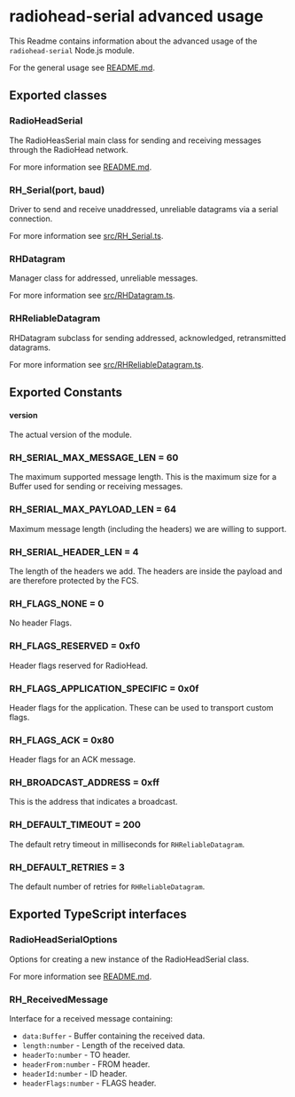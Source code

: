# radiohead-serial advanced usage

This Readme contains information about the advanced usage of the `radiohead-serial` Node.js module.

For the general usage see [README.md](https://git.cryhost.de/crycode/node-radiohead-serial/tree/master/README.md).


## Exported classes

### RadioHeadSerial
The RadioHeasSerial main class for sending and receiving messages through the RadioHead network.

For more information see [README.md](https://git.cryhost.de/crycode/node-radiohead-serial/tree/master/README.md#radioheadserial-options).

### RH_Serial(port, baud)
Driver to send and receive unaddressed, unreliable datagrams via a serial connection.

For more information see [src/RH_Serial.ts](https://git.cryhost.de/crycode/node-radiohead-serial/tree/master/src/RH_Serial.ts).


### RHDatagram
Manager class for addressed, unreliable messages.

For more information see [src/RHDatagram.ts](https://git.cryhost.de/crycode/node-radiohead-serial/tree/master/src/RHDatagram.ts).

### RHReliableDatagram
RHDatagram subclass for sending addressed, acknowledged, retransmitted datagrams.

For more information see [src/RHReliableDatagram.ts](https://git.cryhost.de/crycode/node-radiohead-serial/tree/master/src/RHReliableDatagram.ts).


## Exported Constants

#### version
The actual version of the module.

### RH_SERIAL_MAX_MESSAGE_LEN = 60
The maximum supported message length.
This is the maximum size for a Buffer used for sending or receiving messages.

### RH_SERIAL_MAX_PAYLOAD_LEN = 64
Maximum message length (including the headers) we are willing to support.

### RH_SERIAL_HEADER_LEN = 4
The length of the headers we add.
The headers are inside the payload and are therefore protected by the FCS.

### RH_FLAGS_NONE = 0
No header Flags.

### RH_FLAGS_RESERVED = 0xf0
Header flags reserved for RadioHead.

### RH_FLAGS_APPLICATION_SPECIFIC = 0x0f
Header flags for the application.
These can be used to transport custom flags.

### RH_FLAGS_ACK = 0x80
Header flags for an ACK message.

### RH_BROADCAST_ADDRESS = 0xff
This is the address that indicates a broadcast.

### RH_DEFAULT_TIMEOUT = 200
The default retry timeout in milliseconds for `RHReliableDatagram`.

### RH_DEFAULT_RETRIES = 3
The default number of retries for `RHReliableDatagram`.


## Exported TypeScript interfaces

### RadioHeadSerialOptions
Options for creating a new instance of the RadioHeadSerial class.

For more information see [README.md](https://git.cryhost.de/crycode/node-radiohead-serial/tree/master/README.md#radioheadserialoptions).

### RH_ReceivedMessage
Interface for a received message containing:
* `data:Buffer` - Buffer containing the received data.
* `length:number` - Length of the received data.
* `headerTo:number` - TO header.
* `headerFrom:number` - FROM header.
* `headerId:number` - ID header.
* `headerFlags:number` - FLAGS header.
